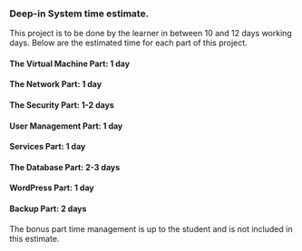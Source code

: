 ### Deep-in System time estimate.

This project is to be done by the learner in between 10 and 12 days working days.
Below are the estimated time for each part of this project.

#### The Virtual Machine Part: 1 day

#### The Network Part: 1 day

#### The Security Part: 1-2 days

#### User Management Part: 1 day

#### Services Part: 1 day

#### The Database Part: 2-3 days

#### WordPress Part: 1 day

#### Backup Part: 2 days

The bonus part time management is up to the student and is not included in this estimate.

